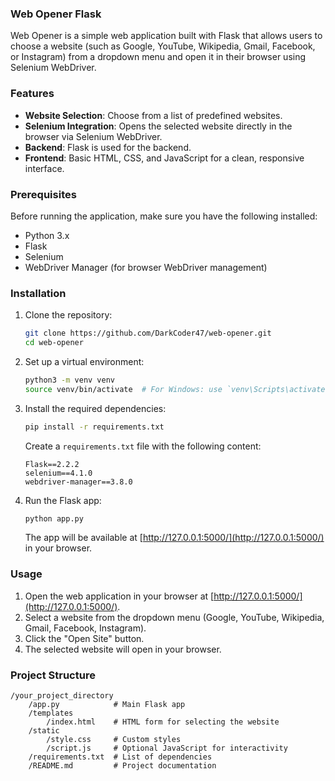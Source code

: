 ### **Web Opener Flask**  
Web Opener is a simple web application built with Flask that allows users to choose a website (such as Google, YouTube, Wikipedia, Gmail, Facebook, or Instagram) from a dropdown menu and open it in their browser using Selenium WebDriver.

### Features
- **Website Selection**: Choose from a list of predefined websites.
- **Selenium Integration**: Opens the selected website directly in the browser via Selenium WebDriver.
- **Backend**: Flask is used for the backend.
- **Frontend**: Basic HTML, CSS, and JavaScript for a clean, responsive interface.

### Prerequisites
Before running the application, make sure you have the following installed:

- Python 3.x
- Flask
- Selenium
- WebDriver Manager (for browser WebDriver management)

### Installation
1. Clone the repository:
   ```bash
   git clone https://github.com/DarkCoder47/web-opener.git
   cd web-opener
   ```

2. Set up a virtual environment:
   ```bash
   python3 -m venv venv
   source venv/bin/activate  # For Windows: use `venv\Scripts\activate`
   ```

3. Install the required dependencies:
   ```bash
   pip install -r requirements.txt
   ```

   Create a `requirements.txt` file with the following content:

   ```
   Flask==2.2.2
   selenium==4.1.0
   webdriver-manager==3.8.0
   ```

4. Run the Flask app:
   ```bash
   python app.py
   ```

   The app will be available at [http://127.0.0.1:5000/](http://127.0.0.1:5000/) in your browser.

### Usage
1. Open the web application in your browser at [http://127.0.0.1:5000/](http://127.0.0.1:5000/).
2. Select a website from the dropdown menu (Google, YouTube, Wikipedia, Gmail, Facebook, Instagram).
3. Click the "Open Site" button.
4. The selected website will open in your browser.

### Project Structure
```
/your_project_directory
    /app.py            # Main Flask app
    /templates
        /index.html    # HTML form for selecting the website
    /static
        /style.css     # Custom styles
        /script.js     # Optional JavaScript for interactivity
    /requirements.txt  # List of dependencies
    /README.md         # Project documentation
```
